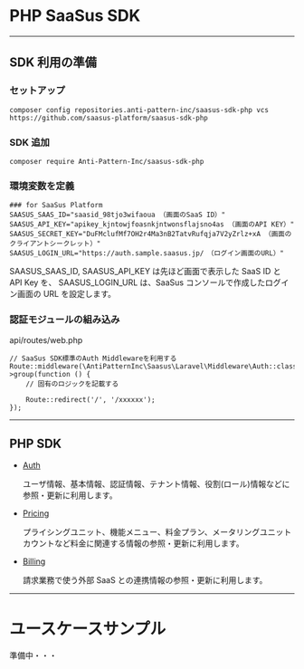 # PHP SaaSus SDK

---

## SDK 利用の準備

### セットアップ

```
composer config repositories.anti-pattern-inc/saasus-sdk-php vcs https://github.com/saasus-platform/saasus-sdk-php
```

### SDK 追加

```
composer require Anti-Pattern-Inc/saasus-sdk-php
```

### 環境変数を定義

```
### for SaaSus Platform
SAASUS_SAAS_ID="saasid_98tjo3wifaoua （画面のSaaS ID）"
SAASUS_API_KEY="apikey_kjntowjfoasnkjntwonsflajsno4as （画面のAPI KEY）"
SAASUS_SECRET_KEY="DuFMclufMf7OH2r4Ma3nB2TatvRufqja7V2yZrlz+xA （画面のクライアントシークレット）"
SAASUS_LOGIN_URL="https://auth.sample.saasus.jp/　（ログイン画面のURL）"
```

SAASUS_SAAS_ID, SAASUS_API_KEY は先ほど画面で表示した SaaS ID と API Key を、
SAASUS_LOGIN_URL は、SaaSus コンソールで作成したログイン画面の URL を設定します。

### 認証モジュールの組み込み

api/routes/web.php

```
// SaaSus SDK標準のAuth Middlewareを利用する
Route::middleware(\AntiPatternInc\Saasus\Laravel\Middleware\Auth::class)->group(function () {
    // 固有のロジックを記載する

    Route::redirect('/', '/xxxxxx');
});
```

---

## PHP SDK

- [Auth](./generated/Auth/README.md)

  ユーザ情報、基本情報、認証情報、テナント情報、役割(ロール)情報などに参照・更新に利用します。

- [Pricing](./generated/Pricing/README.md)

  プライシングユニット、機能メニュー、料金プラン、メータリングユニットカウントなど料金に関連する情報の参照・更新に利用します。

- [Billing](./generated/Billing/README.md)

  請求業務で使う外部 SaaS との連携情報の参照・更新に利用します。

---

# ユースケースサンプル

準備中・・・

